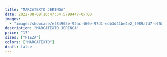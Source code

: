 ```yaml
---
title: "MARCATEXTO JERINGA"
date: 2022-08-08T16:47:54.5799447-05:00
images:
  - "images/showcase/ef84903e-92ac-460e-97d1-edb3d41be4e2_f989a7d7-ef58-40fb-8935-46e854e9798f.webp"
description: "MARCATEXTO JERINGA"
price: "17"
sizes: ["PIEZA"]
colors: ["MARCATEXTO"]
draft: false
---
```

